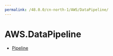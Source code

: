 ```yaml
---
permalink: /48.0.0/cn-north-1/AWS/DataPipeline/
---
```


# AWS.DataPipeline



* [Pipeline](Pipeline.md)